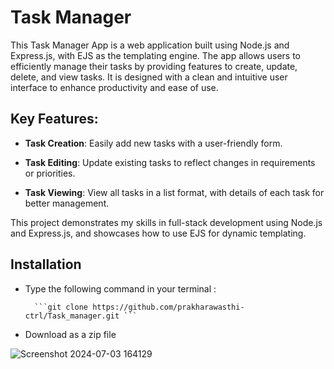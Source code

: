 
# Task Manager

This Task Manager App is a web application built using Node.js and Express.js, with EJS as the templating engine. The app allows users to efficiently manage their tasks by providing features to create, update, delete, and view tasks. It is designed with a clean and intuitive user interface to enhance productivity and ease of use.

## Key Features:

+ **Task Creation**: Easily add new tasks with a user-friendly form.

+ **Task Editing**: Update existing tasks to reflect changes in requirements or priorities.

+ **Task Viewing**: View all tasks in a list format, with details of each task for better management.

This project demonstrates my skills in full-stack development using Node.js and Express.js, and showcases how to use EJS for dynamic templating.


## Installation

* Type the following command in your terminal :


        ```git clone https://github.com/prakharawasthi-ctrl/Task_manager.git ```

* Download as a zip file

![Screenshot 2024-07-03 164129](https://github.com/prakharawasthi-ctrl/Task_manager/assets/64955939/8c613aef-431e-4a96-9982-338652575122)

        

